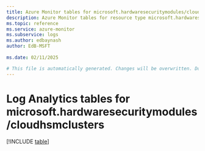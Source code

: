 ```yaml
---
title: Azure Monitor tables for microsoft.hardwaresecuritymodules/cloudhsmclusters
description: Azure Monitor tables for resource type microsoft.hardwaresecuritymodules/cloudhsmclusters
ms.topic: reference
ms.service: azure-monitor
ms.subservice: logs
ms.author: edbaynash
author: EdB-MSFT
   
ms.date: 02/11/2025

# This file is automatically generated. Changes will be overwritten. Do not change this file directly.
---
```


# Log Analytics tables for microsoft.hardwaresecuritymodules/cloudhsmclusters  

[!INCLUDE [table](~/reusable-content/ce-skilling/azure/includes/azure-monitor/reference/tables/microsoft-hardwaresecuritymodules_cloudhsmclusters-include.md)]

